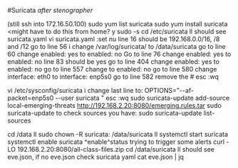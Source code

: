 #Suricata
  *after stenographer*

(still ssh into 172.16.50.100)
sudo yum list suricata
sudo yum install suricata     <might have to do this from home?
y
sudo -s
cd /etc/suricata
ll
  should see suricata.yaml
vi suricata.yaml
  :set nu
    line 16 should be 192.168.0.0/16, /8 and /12
  go to line 56
  i
    change /var/log/suricata/ to /data/suricata
  go to line 60
   change enabled: yes to enabled: no
  Go to line 76
    change enabled: yes to enabled: no
  line 83 should be yes
  go to line 404
    change enabled: yes to enabled: no
  go to line 557
    change to enabled: no
  go to line 580
    change interface: eth0 to interface: enp5s0
  go to line 582
    remove the #
  esc
  :wq

vi /etc/sysconfig/suricata
  i
    change last line to: OPTIONS="--af-packet=enp5s0 --user suricata "
  esc
  :wq
sudo suricata-update add-source local-emerging-threats http://192.168.2.20:8080/emerging.rules.tar
sudo suricata-update
  to check sources you have: sudo suricata-update list-sources

cd /data
ll
sudo chown -R suricata: /data/suricata
ll
systemctl start suricata
systemctl enable suricata
^enable^status
  trying to trigger some alerts
curl -LO 192.168.2.20:8080/all-class-files.zip
cd /data/suricata
ll
  should see eve.json, if no eve.json check suricata yaml
cat eve.json | jq
